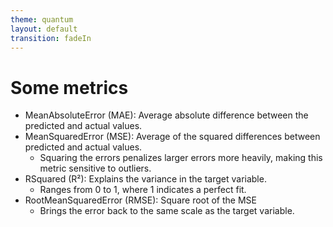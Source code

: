 ```yaml
---
theme: quantum
layout: default
transition: fadeIn
---
```


# Some metrics
- <text-highlight highlight-color="#ff006e" delay="2000" direction="left-to-right"> MeanAbsoluteError (MAE): Average absolute difference between the predicted and actual values. </text-highlight>
- MeanSquaredError (MSE): Average of the squared differences between predicted and actual values. 
  -  Squaring the errors penalizes larger errors more heavily, making this metric sensitive to outliers.
- <text-highlight highlight-color="#ff006e" delay="2000" direction="left-to-right">RSquared (R²): Explains the variance in the target variable. </text-highlight>
  - Ranges from 0 to 1, where 1 indicates a perfect fit. 
- RootMeanSquaredError (RMSE): Square root of the MSE
  - Brings the error back to the same scale as the target variable.